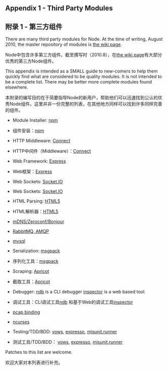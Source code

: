 ## Appendix 1 - Third Party Modules
## 附录 1 - 第三方组件

There are many third party modules for Node. At the time of writing, August
2010, the master repository of modules is
[the wiki page](http://github.com/ry/node/wiki/modules).

Node中包含许多第三方组件。截至撰写时（2010.8），在[the wiki page](http://github.com/ry/node/wiki/modules)有大部分优秀的第三方Node组件。

This appendix is intended as a SMALL guide to new-comers to help them
quickly find what are considered to be quality modules. It is not intended
to be a complete list.  There may be better more complete modules found
elsewhere.

本附录的编写目的在于简要指导Node的新用户，帮助他们可以迅速找到公认的优秀Node组件。这里并非一份完整的列表，在其他地方同样可以找到许多同样完善的组件。

- Module Installer: [npm](http://github.com/isaacs/npm)

- 组件安装：[npm](http://github.com/isaacs/npm) 

- HTTP Middleware: [Connect](http://github.com/senchalabs/connect)

- HTTP中间件（Middleware）：[Connect](http://github.com/senchalabs/connect)

- Web Framework: [Express](http://github.com/visionmedia/express)

- Web框架：[Express](http://github.com/visionmedia/express)

- Web Sockets: [Socket.IO](http://github.com/LearnBoost/Socket.IO-node)

- Web Sockets: [Socket.IO](http://github.com/LearnBoost/Socket.IO-node)

- HTML Parsing: [HTML5](http://github.com/aredridel/html5)

- HTML解析器：[HTML5](http://github.com/aredridel/html5)

- [mDNS/Zeroconf/Bonjour](http://github.com/agnat/node_mdns)

- [RabbitMQ, AMQP](http://github.com/ry/node-amqp)

- [mysql](http://github.com/felixge/node-mysql)

- Serialization: [msgpack](http://github.com/pgriess/node-msgpack)

- 序列化工具：[msgpack](http://github.com/pgriess/node-msgpack)

- Scraping: [Apricot](http://github.com/silentrob/Apricot)

- 截取工具：[Apricot](http://github.com/silentrob/Apricot)

- Debugger: [ndb](http://github.com/smtlaissezfaire/ndb) is a CLI debugger
  [inspector](http://github.com/dannycoates/node-inspector) is a web based
  tool.

- 调试工具：CLI调试工具[ndb](http://github.com/smtlaissezfaire/ndb)
  和基于Web的调试工具[inspector](http://github.com/dannycoates/node-inspector)

- [pcap binding](http://github.com/mranney/node_pcap)

- [ncurses](http://github.com/mscdex/node-ncurses)

- Testing/TDD/BDD: [vows](http://vowsjs.org/),
  [expresso](http://github.com/visionmedia/expresso),
  [mjsunit.runner](http://github.com/tmpvar/mjsunit.runner)

- 测试工具/TDD/BDD： [vows](http://vowsjs.org/),
  [expresso](http://github.com/visionmedia/expresso),
  [mjsunit.runner](http://github.com/tmpvar/mjsunit.runner)


Patches to this list are welcome.

欢迎大家对本列表进行补充。